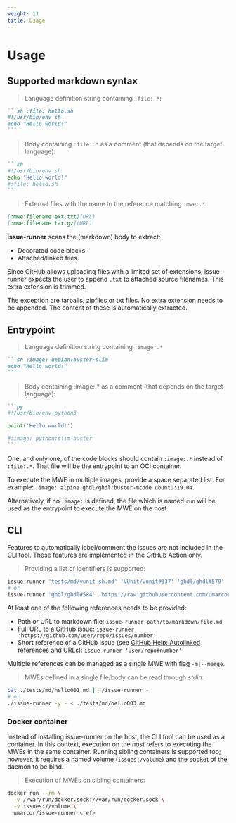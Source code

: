 ```yaml
---
weight: 11
title: Usage
---
```


# Usage

## Supported markdown syntax

> Language definition string containing `:file:.*`:

~~~md
```sh :file: hello.sh
#!/usr/bin/env sh
echo "Hello world!"
```
~~~

> Body containing `:file:.*` as a comment (that depends on the target language):

~~~md
```sh
#!/usr/bin/env sh
echo "Hello world!"
#:file: hello.sh
```
~~~

> External files with the name to the reference matching `:mwe:.*`:

~~~md
[:mwe:filename.ext.txt](URL)
[:mwe:filename.tar.gz](URL)
~~~

**issue-runner** scans the (markdown) body to extract:

- Decorated code blocks.
- Attached/linked files.

<aside class="notice">
Since GitHub allows uploading files with a limited set of extensions, issue-runner expects the user to append <code>.txt</code> to attached source filenames. This extra extension is trimmed.

The exception are tarballs, zipfiles or txt files. No extra extension needs to be appended. The content of these is automatically extracted.
</aside>

## Entrypoint

> Language definition string containing `:image:.*`

~~~md
```sh :image: debian:buster-slim
echo "Hello world!"
```
~~~

> Body containing :image:.* as a comment (that depends on the target language):

~~~md
```py
#!/usr/bin/env python3

print('Hello world!')

#:image: python:slim-buster
```
~~~

One, and only one, of the code blocks should contain `:image:.*` instead of `:file:.*`. That file will be the entrypoint to an OCI container.

<aside class="notice">
To execute the MWE in multiple images, provide a space separated list. For example: <code>:image: alpine ghdl/ghdl:buster-mcode ubuntu:19.04</code>.
</aside>

Alternatively, if no `:image:` is defined, the file which is named `run` will be used as the entrypoint to execute the MWE on the host.

## CLI

<aside class="notice">
Features to automatically label/comment the issues are not included in the CLI tool. These features are implemented in the GitHub Action only.
</aside>

> Providing a list of identifiers is supported:

```sh
issue-runner 'tests/md/vunit-sh.md' 'VUnit/vunit#337' 'ghdl/ghdl#579'
# or
issue-runner 'ghdl/ghdl#584' 'https://raw.githubusercontent.com/umarcor/issue-runner/master/tests/md/vunit-py.md'
```

At least one of the following references needs to be provided:

- Path or URL to markdown file: `issue-runner path/to/markdown/file.md`
- Full URL to a GitHub issue: `issue-runner 'https://github.com/user/repo/issues/number'`
- Short reference of a GitHub issue (see [GitHub Help: Autolinked references and URLs](https://help.github.com/articles/autolinked-references-and-urls/#issues-and-pull-requests)): `issue-runner 'user/repo#number'`

<aside class="notice">
Multiple references can be managed as a single MWE with flag <code>-m|--merge</code>.
</aside>

> MWEs defined in a single file/body can be read through *stdin*:

```sh
cat ./tests/md/hello001.md | ./issue-runner -
# or
./issue-runner -y - < ./tests/md/hello003.md
```

### Docker container

Instead of installing issue-runner on the host, the CLI tool can be used as a container. In this context, execution on the *host* refers to executing the MWEs in the same container. Running sibling containers is supported too; however, it requires a named volume (`issues:/volume`) and the socket of the daemon to be bind.

> Execution of MWEs on sibling containers:

```sh
docker run --rm \
  -v //var/run/docker.sock://var/run/docker.sock \
  -v issues://volume \
  umarcor/issue-runner <ref>
```
